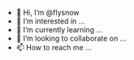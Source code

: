 - 👋 Hi, I’m @flysnow
- 👀 I’m interested in ...
- 🌱 I’m currently learning ...
- 💞️ I’m looking to collaborate on ...
- 📫 How to reach me ...

<!---
flysnowis a ✨ special ✨ repository because its `README.md` (this file) appears on your GitHub profile.
You can click the Preview link to take a look at your changes.
--->
